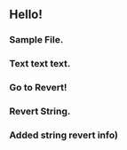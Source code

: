 ## Hello!
### Sample File.

### Text text text.

### Go to Revert!
### Revert String.
### Added string revert info)

